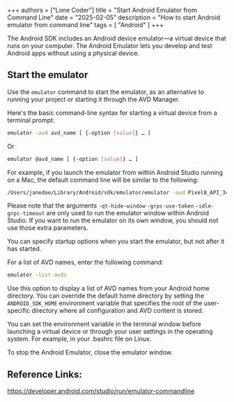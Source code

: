 +++
authors = ["Lone Coder"]
title = "Start Android Emulator from Command Line"
date = "2025-02-05"
description = "How to start Android emulator from command line"
tags = [
    "Android"
]
+++

The Android SDK includes an Android device emulator—a virtual device that runs on your computer. The Android Emulator lets you develop and test Android apps without using a physical device.

## Start the emulator

Use the `emulator` command to start the emulator, as an alternative to running your project or starting it through the AVD Manager.

Here's the basic command-line syntax for starting a virtual device from a terminal prompt:

```bash
emulator -avd avd_name [ {-option [value]} … ]
```

Or
```bash
emulator @avd_name [ {-option [value]} … ]
```

For example, if you launch the emulator from within Android Studio running on a Mac, the default command line will be similar to the following:

```bash
/Users/janedoe/Library/Android/sdk/emulator/emulator -avd Pixel8_API_34 -netdelay none -netspeed full -qt-hide-window -grpc-use-token -idle-grpc-timeout
```

Please note that the arguments `-qt-hide-window` `-grpc-use-token` `-idle-grpc-timeout` are only used to run the emulator window within Android Studio. If you want to run the emulator on its own window, you should not use those extra parameters.

You can specify startup options when you start the emulator, but not after it has started.

For a list of AVD names, enter the following command:
```bash
emulator -list-avds
```

Use this option to display a list of AVD names from your Android home directory. You can override the default home directory by setting the `ANDROID_SDK_HOME` environment variable that specifies the root of the user-specific directory where all configuration and AVD content is stored.

You can set the environment variable in the terminal window before launching a virtual device or through your user settings in the operating system. For example, in your .bashrc file on Linux.

To stop the Android Emulator, close the emulator window.

## Reference Links:

https://developer.android.com/studio/run/emulator-commandline